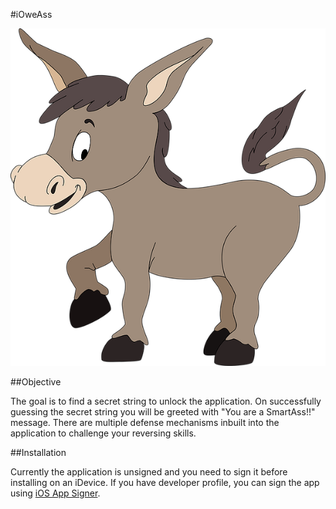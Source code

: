 #iOweAss

![](ass.png)

##Objective

The goal is to find a secret string to unlock the application. On successfully guessing the secret string you will be greeted with "You are a SmartAss!!" message. 
There are multiple defense mechanisms inbuilt into the application to challenge your reversing skills. 

##Installation

Currently the application is unsigned and you need to sign it before installing on an iDevice. If you have developer profile, you can sign the app using [iOS App Signer](https://dantheman827.github.io/ios-app-signer/). 
